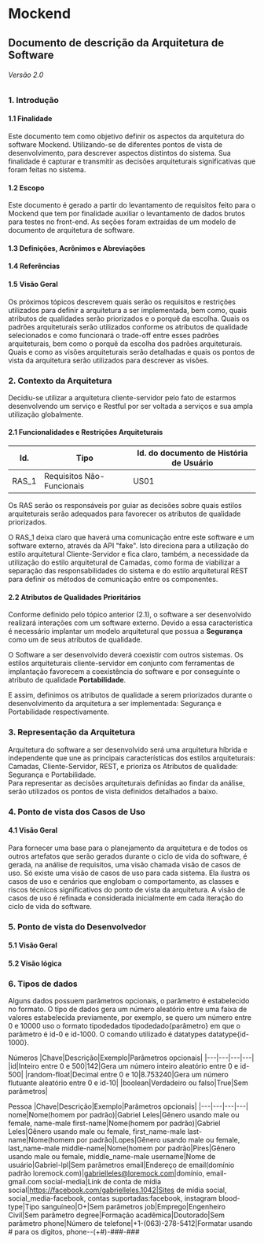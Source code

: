 #  Mockend
## Documento de descrição da Arquitetura de Software 
###### Versão 2.0

### 1. Introdução 
#### 1.1 Finalidade
Este documento tem como objetivo definir os aspectos da arquitetura do software Mockend. Utilizando-se de diferentes pontos de vista de desenvolvimento, para descrever aspectos distintos do sistema. Sua finalidade é capturar e transmitir as decisões arquiteturais significativas que foram feitas no sistema.

#### 1.2 Escopo
Este documento é gerado a partir do levantamento de requisitos feito para o Mockend que tem por finalidade auxiliar o levantamento de dados brutos para testes no front-end. As seções foram extraidas de um modelo de documento de arquitetura de software.

#### 1.3 Definições, Acrônimos e Abreviações

#### 1.4 Referências

#### 1.5 Visão Geral
Os próximos tópicos descrevem quais serão os requisitos e restrições utilizados para definir a arquitetura a ser implementada, bem como, quais atributos de qualidades serão priorizados e o porquê da escolha. Quais os padrões arquiteturais serão utilizados conforme os atributos de qualidade selecionados e como funcionará o trade-off entre esses padrões arquiteturais, bem como o porquê da escolha dos padrões arquiteturais. Quais e como as visões arquiteturais serão detalhadas e quais os pontos de vista da arquitetura serão utilizados para descrever as visões.

### 2. Contexto da Arquitetura
 Decidiu-se utilizar a arquitetura cliente-servidor pelo fato de estarmos desenvolvendo um serviço e Restful por ser voltada a serviços e sua ampla utilização globalmente.

#### 2.1 Funcionalidades e Restrições Arquiteturais

|Id.|Tipo|Id. do documento de História de Usuário|
|---|---|---|
|RAS_1|Requisitos Não-Funcionais|US01|

Os RAS serão os responsáveis por guiar as decisões sobre quais estilos arquiteturais serão adequados para favorecer os atributos de qualidade priorizados.

O RAS_1 deixa claro que haverá uma comunicação entre este software e um software externo, através da API "fake". Isto direciona para a utilização do estilo arquitetural Cliente-Servidor e fica claro, também, a necessidade da utilização do estilo arquitetural de Camadas, como forma de viabilizar a separação das responsabilidades do sistema e do estilo arquitetural REST para definir os métodos de comunicação entre os componentes.

#### 2.2 Atributos de Qualidades Prioritários
Conforme definido pelo tópico anterior (2.1), o software a ser desenvolvido realizará interações com um software externo. Devido a essa característica é necessário implantar um modelo arquitetural que possua a **Segurança** como um de seus atributos de qualidade.

O Software a ser desenvolvido deverá coexistir com outros sistemas. Os estilos arquiteturais cliente-servidor em conjunto com ferramentas de implantação favorecem a coexistência do software e por conseguinte o atributo de qualidade **Portabilidade**.

E assim, definimos os atributos de qualidade a serem priorizados durante o
desenvolvimento da arquitetura a ser implementada: Segurança e Portabilidade respectivamente.

### 3. Representação da Arquitetura

Arquitetura do software a ser desenvolvido será uma arquitetura híbrida e independente que
une as principais características dos estilos arquiteturais: ​Camadas,​ Cliente-Servidor, REST, e ​prioriza os Atributos de qualidade: Segurança e Portabilidade.<br />
Para representar as decisões arquiteturais definidas ao findar da análise, serão utilizados os pontos de vista definidos detalhados a baixo.

### 4. Ponto de vista dos Casos de Uso
#### 4.1 Visão Geral
Para fornecer uma base para o planejamento da arquitetura e de todos os outros artefatos que serão gerados durante o ciclo de vida do software, é gerada,
na análise de requisitos, uma visão chamada visão de casos de uso. Só existe uma visão de casos de uso para cada sistema. Ela ilustra os casos de uso e
cenários que englobam o comportamento, as classes e riscos técnicos significativos do ponto de vista da arquitetura. A visão de casos de uso é refinada
e considerada inicialmente em cada iteração do ciclo de vida do software.

### 5. Ponto de vista do Desenvolvedor
#### 5.1 Visão Geral

#### 5.2 Visão lógica

### 6. Tipos de dados

Alguns dados possuem parâmetros opcionais, o parâmetro é estabelecido no formato. O tipo de dados gera um número aleatório entre uma faixa de valores estabelecida previamente, por exemplo, se quero um número entre 0 e 10000 uso o formato tipodedados tipodedado{parâmetro} em que o parâmetro é id-0 e id-1000. O comando utilizado é datatypes datatype{id-1000}.

Números
|Chave|Descrição|Exemplo|Parâmetros opcionais|
|---|---|---|---|
|id|Inteiro entre 0 e 500|142|Gera um número inteiro aleatório entre 0 e id-500|
|random-float|Decimal entre 0 e 10|8.753240|Gera um número flutuante aleatório entre 0 e id-10|
|boolean|Verdadeiro ou falso|True|Sem parâmetros|

Pessoa
|Chave|Descrição|Exemplo|Parâmetros opcionais|
|---|---|---|---|
nome|Nome(homem por padrão)|Gabriel Leles|Gênero usando male ou female, name-male
first-name|Nome(homem por padrão)|Gabriel Leles|Gênero usando male ou female, first_name-male
last-name|Nome(homem por padrão|Lopes|Gênero usando male ou female, last_name-male
middle-name|Nome(homem por padrão|Pires|Gênero usando male ou female, middle_name-male
username|Nome de usuário|Gabriel-lpl|Sem parâmetros
email|Endereço de email(domínio padrão loremock.com)|gabrielleles@loremock.com|domínio, email-gmail.com
social-media|Link de conta de mídia social|https://facebook.com/gabrielleles.1042|Sites de mídia social, social_media-facebook, contas suportadas:facebook, instagram
blood-type|Tipo sanguíneo|O+|Sem parâmetros
job|Emprego|Engenheiro Civil|Sem parâmetro
degree|Formação acadêmica|Doutorado|Sem parâmetro
phone|Número de telefone|+1-(063)-278-5412|Formatar usando # para os dígitos, phone--(+#)-###-###






